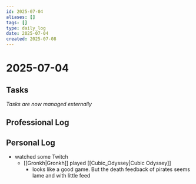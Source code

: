 ```yaml
---
id: 2025-07-04
aliases: []
tags: []
type: daily_log
date: 2025-07-04
created: 2025-07-08
---
```


# 2025-07-04

## Tasks

*Tasks are now managed externally*

## Professional Log


## Personal Log

- watched some Twitch
  - [[Gronkh|Gronkh]] played [[Cubic_Odyssey|Cubic Odyssey]]
    - looks like a good game. But the death feedback of pirates seems lame and with little feed
